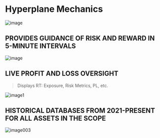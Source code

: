 # Hyperplane Mechanics

![image](https://github.com/user-attachments/assets/dd1a7f31-6429-46b2-8643-18bec6f00c94)




## PROVIDES GUIDANCE OF RISK AND REWARD IN 5-MINUTE INTERVALS
   
![image](https://github.com/user-attachments/assets/5598281f-73e4-42bd-ab2a-bc167ac58302)







## LIVE PROFIT AND LOSS OVERSIGHT
> Displays RT: Exposure, Risk Metrics, PL, etc.
 
![image1](https://github.com/user-attachments/assets/3bb2e602-479c-49b2-a38e-05400749cca5)





## HISTORICAL DATABASES FROM 2021-PRESENT FOR ALL ASSETS IN THE SCOPE

![image003](https://github.com/user-attachments/assets/7b6a3c81-1b6e-4f92-9a89-f3b792a3a221)

